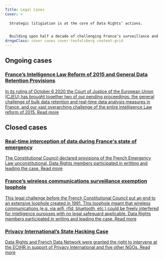 ```yaml
---
Title: Legal Cases
Cover: >
  
  Strategic litigiation is at the core of Data Rights’ actions.


  Building upon half a decade of challenging France’s surveillance and data retention laws, Data Rights will use legal actions to advance data rights and promote cybersecurity.
drngoClass: cover cases cover-teufelsberg content-grid
---
```



## Ongoing cases

<a href="dataretention" id="dataretention" class="case unit">
<h3>France’s Intelligence Law Reform of 2015 and General Data Retention Provisions</h3>
<p>
    In its ruling of October 6 2020 the Court of Justice of the European Union (CJEU) has brought together two of our pending proceedings: the general challenge of bulk data retention and real-time data analysis measures in France, and our vast overarching challenge of the entire Intelligence Law reform of 2015.
    <span class="read-more">Read more</span>
</p>
</a>


## Closed cases

<a href="emergency-interceptions" id="emergency-interceptions" class="case unit">
<h3>Real-time interception of data during France's state of emergency </h3>
<p>
    The Constitutional Council declared provisions of the French Emergency Law unconstitutional. Data Rights members participated in writting and leading the case.
    <span class="read-more">Read more</span>
</p>
</a>

<a href="wireless-exception" id="wireless-exception" class="case unit">
<h3>France’s wireless communications surveillance exemption loophole</h3>
<p>
    This legal challenge before the French Constitutional Council put an end to an extensive loophole created in 1991. This loophole meant that wireless communications (e.g. via wifi, rfid, bluetooth, etc.) could be freely interfered for intelligence purposes with no legal safeguard applicable. Data Rights members participated in writing and leading the case.
    <span class="read-more">Read more</span>
</p>
</a>

<a href="privacy-international-state-hacking" id="privacy-international-state-hacking" class="case unit">
<h3>Privacy International’s State Hacking Case</h3>
<p>
    Data Rights and French Data Network were granted the right to intervene at the ECtHR in support of Privacy International and five other NGOs.
    <span class="read-more">Read more</span>
</p>
</a>

